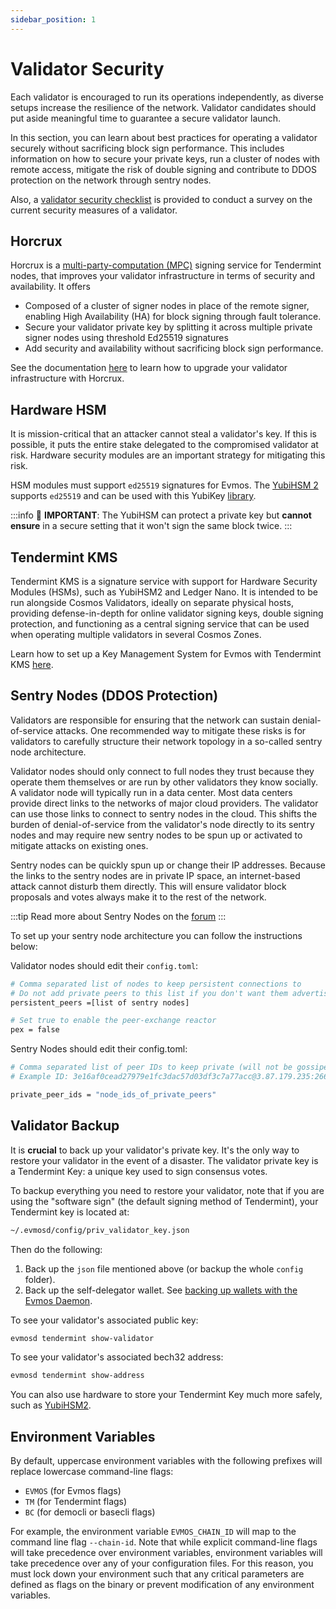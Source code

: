 ```yaml
---
sidebar_position: 1
---
```


# Validator Security

Each validator is encouraged to run its operations independently, as diverse setups increase the resilience of the network.
Validator candidates should put aside meaningful time to guarantee a secure validator launch.

In this section, you can learn about best practices for operating a validator securely without sacrificing block sign performance.
This includes information on how to secure your private keys, run a cluster of nodes with remote access,
mitigate the risk of double signing and contribute to DDOS protection on the network through sentry nodes.

Also, a [validator security checklist](./validator-security-checklist.md) is provided
to conduct a survey on the current security measures of a validator.

## Horcrux

Horcrux is a [multi-party-computation (MPC)](https://en.wikipedia.org/wiki/Secure_multi-party_computation)
signing service for Tendermint nodes, that improves your validator infrastructure in terms of security and availability.
It offers

- Composed of a cluster of signer nodes in place of the remote signer,
enabling High Availability (HA) for block signing through fault tolerance.
- Secure your validator private key by splitting it across multiple private signer nodes using threshold Ed25519 signatures
- Add security and availability without sacrificing block sign performance.

See the documentation [here](https://github.com/strangelove-ventures/horcrux/blob/main/docs/migrating.md)
to learn how to upgrade your validator infrastructure with Horcrux.

## Hardware HSM

It is mission-critical that an attacker cannot steal a validator's key.
If this is possible, it puts the entire stake delegated to the compromised validator at risk.
Hardware security modules are an important strategy for mitigating this risk.

HSM modules must support `ed25519` signatures for Evmos.
The [YubiHSM 2](https://www.yubico.com/products/hardware-security-module/) supports `ed25519`
and can be used with this YubiKey [library](https://github.com/iqlusioninc/yubihsm.rs).

:::info
🚨 **IMPORTANT**:
The YubiHSM can protect a private key but **cannot ensure** in a secure setting that it won't sign the same block twice.
:::

## Tendermint KMS

Tendermint KMS is a signature service with support for Hardware Security Modules (HSMs),
such as YubiHSM2 and Ledger Nano.
It is intended to be run alongside Cosmos Validators,
ideally on separate physical hosts, providing defense-in-depth for online validator signing keys,
double signing protection,
and functioning as a central signing service that can be used when operating multiple validators in several Cosmos Zones.

Learn how to set up a Key Management System for Evmos with Tendermint KMS [here](./tendermint-kms).

## Sentry Nodes (DDOS Protection)

Validators are responsible for ensuring that the network can sustain denial-of-service attacks. One recommended way
to mitigate these risks is for validators to carefully structure their network topology in a so-called sentry node architecture.

Validator nodes should only connect to full nodes they trust because they operate them themselves
or are run by other validators they know socially.
A validator node will typically run in a data center.
Most data centers provide direct links to the networks of major cloud providers.
The validator can use those links to connect to sentry nodes in the cloud.
This shifts the burden of denial-of-service from the validator's node directly to its sentry nodes
and may require new sentry nodes to be spun up or activated to mitigate attacks on existing ones.

Sentry nodes can be quickly spun up or change their IP addresses.
Because the links to the sentry nodes are in private IP space,
an internet-based attack cannot disturb them directly.
This will ensure validator block proposals and votes always make it to the rest of the network.

:::tip
Read more about Sentry Nodes on the [forum](https://forum.cosmos.network/t/sentry-node-architecture-overview/454)
:::

To set up your sentry node architecture you can follow the instructions below:

Validator nodes should edit their `config.toml`:

```bash
# Comma separated list of nodes to keep persistent connections to
# Do not add private peers to this list if you don't want them advertised
persistent_peers =[list of sentry nodes]

# Set true to enable the peer-exchange reactor
pex = false
```

Sentry Nodes should edit their config.toml:

```bash
# Comma separated list of peer IDs to keep private (will not be gossiped to other peers)
# Example ID: 3e16af0cead27979e1fc3dac57d03df3c7a77acc@3.87.179.235:26656

private_peer_ids = "node_ids_of_private_peers"
```

## Validator Backup

It is **crucial** to back up your validator's private key. It's the only way to restore your validator in the event of a
 disaster. The validator private key is a Tendermint Key: a unique key used to sign consensus votes.

To backup everything you need to restore your validator, note that if you are using the "software sign" (the default
signing method of Tendermint), your Tendermint key is located at:

```bash
~/.evmosd/config/priv_validator_key.json
```

Then do the following:

1. Back up the `json` file mentioned above (or backup the whole `config` folder).
2. Back up the self-delegator wallet. See [backing up wallets with the Evmos Daemon](./../../protocol/concepts/key-management).

To see your validator's associated public key:

```bash
evmosd tendermint show-validator
```

To see your validator's associated bech32 address:

```bash
evmosd tendermint show-address
```

You can also use hardware to store your Tendermint Key much more safely, such as [YubiHSM2](https://developers.yubico.com/YubiHSM2/).

## Environment Variables

By default, uppercase environment variables with the following prefixes will replace lowercase command-line flags:

- `EVMOS` (for Evmos flags)
- `TM` (for Tendermint flags)
- `BC` (for democli or basecli flags)

For example, the environment variable `EVMOS_CHAIN_ID` will map to the command line flag `--chain-id`. Note that while
explicit command-line flags will take precedence over environment variables, environment variables will take precedence
over any of your configuration files. For this reason,  you must lock down your environment such that any critical
parameters are defined as flags on the binary or prevent modification of any environment variables.

